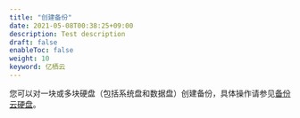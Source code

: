 ```yaml
---
title: "创建备份"
date: 2021-05-08T00:38:25+09:00
description: Test description
draft: false
enableToc: false
weight: 10
keyword: 亿栖云
---
```


您可以对一块或多块硬盘（包括系统盘和数据盘）创建备份，具体操作请参见[备份云硬盘](/storage/disk/manual/create_snapshot/)。

